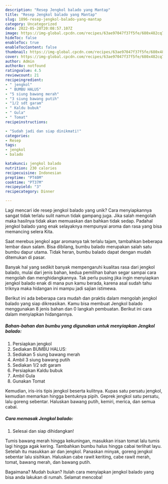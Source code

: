 ```yaml
---
description: "Resep Jengkol balado yang Mantap"
title: "Resep Jengkol balado yang Mantap"
slug: 1896-resep-jengkol-balado-yang-mantap
category: Uncategorized
date: 2022-05-28T20:08:57.107Z
image: https://img-global.cpcdn.com/recipes/63ae97047f37f5fe/680x482cq70/jengkol-balado-foto-resep-utama.jpg
hideToc: false
enableToc: true
enableTocContent: false
thumbnail: https://img-global.cpcdn.com/recipes/63ae97047f37f5fe/680x482cq70/jengkol-balado-foto-resep-utama.jpg
cover: https://img-global.cpcdn.com/recipes/63ae97047f37f5fe/680x482cq70/jengkol-balado-foto-resep-utama.jpg
author: Admin
authorAv: notfound
ratingvalue: 4.5
reviewcount: 21
recipeingredient:
- " jengkol"
- " BUMBU HALUS"
- "5 siung bawang merah"
- "3 siung bawang putih"
- "1/2 sdt garam"
- " Kaldu bubuk"
- " Gula"
- " Tomat"
recipeinstructions:

- "Sudah jadi dan siap dinikmati!"
categories:
- Resep
tags:
- jengkol
- balado

katakunci: jengkol balado 
nutrition: 230 calories
recipecuisine: Indonesian
preptime: "PT40M"
cooktime: "PT37M"
recipeyield: "3"
recipecategory: Dinner

---
```





Lagi mencari ide resep jengkol balado yang unik? Cara menyiapkannya sangat tidak terlalu sulit namun tidak gampang juga. Jika salah mengolah maka hasilnya tidak akan memuaskan dan bahkan tidak sedap. Padahal jengkol balado yang enak selayaknya mempunyai aroma dan rasa yang bisa memancing selera Kita.





Saat merebus jengkol agar aromanya tak terlalu tajam, tambahkan beberapa lembar daun salam. Bisa dibilang, bumbu balado merupakan salah satu bumbu dapur utama. Tidak heran, bumbu balado dapat dengan mudah ditemukan di pasar.

Banyak hal yang sedikit banyak mempengaruhi kualitas rasa dari jengkol balado, mulai dari jenis bahan, kedua pemilihan bahan segar sampai cara mengolah dan menghidangkannya. Tak perlu pusing jika ingin menyiapkan jengkol balado enak di mana pun kamu berada, karena asal sudah tahu triknya maka hidangan ini mampu jadi sajian istimewa.






Berikut ini ada beberapa cara mudah dan praktis dalam mengolah jengkol balado yang siap dikreasikan. Kamu bisa membuat Jengkol balado menggunakan 8 jenis bahan dan 0 langkah pembuatan. Berikut ini cara dalam menyiapkan hidangannya.

<!--inarticleads1-->

##### Bahan-bahan dan bumbu yang digunakan untuk menyiapkan Jengkol balado:

1. Persiapkan  jengkol
1. Sediakan  BUMBU HALUS:
1. Sediakan 5 siung bawang merah
1. Ambil 3 siung bawang putih
1. Sediakan 1/2 sdt garam
1. Persiapkan  Kaldu bubuk
1. Ambil  Gula
1. Gunakan  Tomat


Kemudian, iris-iris tipis jengkol beserta kulitnya. Kupas satu persatu jengkol, kemudian memarkan hingga bentuknya pipih. Geprek jengkol satu persatu, lalu goreng sebentar. Haluskan bawang putih, kemiri, merica, dan semua cabai. 

<!--inarticleads2-->

##### Cara memasak Jengkol balado:


1. Selesai dan siap dihidangkan!

Tumis bawang merah hingga kekuningan, masukkan irisan tomat lalu tumis lagi hingga agak kering. Tambahkan bumbu halus hingga cabai terlihat layu. Setelah itu masukkan air dan jengkol. Panaskan minyak, goreng jengkol sebentar lalu sisihkan. Haluskan cabe rawit keriting, cabe rawit merah, tomat, bawang merah, dan bawang putih. 

Bagaimana? Mudah bukan? Itulah cara menyiapkan jengkol balado yang bisa anda lakukan di rumah. Selamat mencoba!
